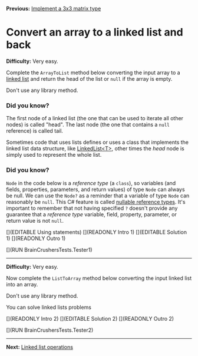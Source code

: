 ﻿**Previous:** [Implement a 3x3 matrix type](matrices-operations)

# Convert an array to a linked list and back

**Difficulty:** Very easy.

Complete the `ArrayToList` method below converting the input array to a [linked list](https://en.wikipedia.org/wiki/Linked_list) and return the head of the list or `null` if the array is empty.

Don't use any library method.

### Did you know?

The first node of a linked list (the one that can be used to iterate all other nodes) is called "head". The last node (the one that contains a `null` reference) is called tail.

Sometimes code that uses lists defines or uses a class that implements the linked list data structure, like [LinkedList\<T\>](https://docs.microsoft.com/en-us/dotnet/api/system.collections.generic.linkedlist-1), other times the *head* node is simply used to represent the whole list.

### Did you know?

`Node` in the code below is a *reference type* (a `class`), so variables (and fields, properties, parameters, and return values) of type `Node` can always be null. We can use the `Node?` as a reminder that a variable of type `Node` can reasonably be `null`. This C# feature is called [nullable reference types](https://docs.microsoft.com/en-us/dotnet/csharp/nullable-references). It's important to remember that not having specified `?` doesn't provide any guarantee that a *reference type* variable, field, property, parameter, or return value is not `null`.

[](EDITABLE Using statements)
[](READONLY Intro 1)
[](EDITABLE Solution 1)
[](READONLY Outro 1)

[](RUN BrainCrushersTests.Tester1)

---

**Difficulty:** Very easy.

Now complete the `ListToArray` method below converting the input linked list into an array.

Don't use any library method.

You can solve linked lists problems

[](READONLY Intro 2)
[](EDITABLE Solution 2)
[](READONLY Outro 2)

[](RUN BrainCrushersTests.Tester2)

---

**Next:** [Linked list operations](lists-operations)